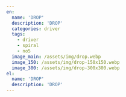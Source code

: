 ```yaml
---
en:
  name: 'DROP'
  description: 'DROP'
  categories: driver
  tags:
    - driver
    - spiral
    - no5
  image_main: /assets/img/drop.webp
  image_150: /assets/img/drop-150x150.webp
  image_300: /assets/img/drop-300x300.webp
el:
  name: 'DROP'
  description: 'DROP'
---
```

